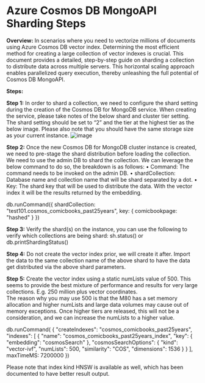 # Azure Cosmos DB MongoAPI Sharding Steps 

**Overview:**
In scenarios where you need to vectorize millions of documents using Azure Cosmos DB vector index. Determining the most efficient method for creating a large collection of vector indexes is crucial. 
This document provides a detailed, step-by-step guide on sharding a collection to distribute data across multiple servers. 
This horizontal scaling approach enables parallelized query execution, thereby unleashing the full potential of Cosmos DB MongoAPI.

**Steps:**

**Step 1:**
In order to shard a collection, we need to configure the shard setting during the creation of the Cosmos DB for MongoDB service. When creating the service, please take notes of the below shard and cluster tier setting. 
The shard setting should be set to “2” and the tier at the highest tier as the below image.  Please also note that you should have the same storage size as your current instance. 
![image](https://github.com/user-attachments/assets/bc9260f7-42d2-4841-b983-124ff13cd7c5)

**Step 2:**
Once the new Cosmos DB for MongoDB cluster instance is created, we need to pre-stage the shard distribution before loading the collection. We need to use the admin DB to shard the collection. We can leverage the below command to do so, the breakdown is as follows: 
•	Command: The command needs to be invoked on the admin DB. 
•	shardCollection: Database name and collection name that will be shard separated by a dot. 
•	Key: The shard key that will be used to distribute the data. With the vector index it will be the results returned by the embedding. 

db.runCommand({
    shardCollection: "test101.cosmos_comicbooks_past25years",
    key: { comicbookpage: "hashed" }
})

**Step 3:**
Verify the shard(s) on the instance, you can use the following to verify which collections are being shard:
sh.status()  or  db.printShardingStatus()

**Step 4:**
Do not create the vector index prior, we will create it after. Import the data to the same collection name of the above shard to have the data get distributed via the above shard parameters. 

**Step 5:**
Create the vector index using a static numLists value of 500. This seems to provide the best mixture of performance and results for very large collections. E.g. 250 million plus vector coordinates.  
The reason why you may use 500 is that the M80 has a set memory allocation and higher numLists and large data volumes may cause out of memory exceptions. 
Once higher tiers are released, this will not be a consideration, and we can increase the numLists to a higher value.

db.runCommand(
{
  "createIndexes": "cosmos_comicbooks_past25years",
  "indexes": [
    {
      "name": "cosmos_comicbooks_past25years_index",
      "key": {
        "embedding": "cosmosSearch"
      },
      "cosmosSearchOptions": {
        "kind": "vector-ivf",
        "numLists": 500,
        "similarity": "COS",
        "dimensions": 1536
      }
    }
  ],
  maxTimeMS: 7200000
})


Please note that index kind HNSW is available as well, which has been documented to have better result output.


